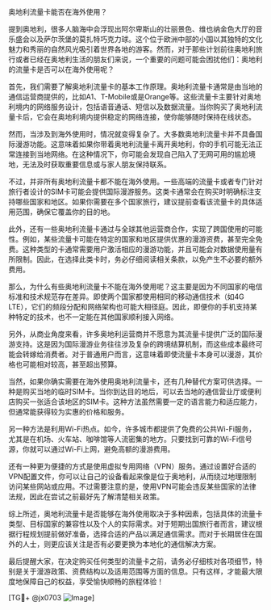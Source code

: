 奥地利流量卡能否在海外使用？

提到奥地利，很多人脑海中会浮现出阿尔卑斯山的壮丽景色、维也纳金色大厅的音乐盛会以及萨尔茨堡的莫扎特巧克力球。这个位于欧洲中部的小国以其独特的文化魅力和秀丽的自然风光吸引着世界各地的游客。然而，对于那些计划前往奥地利旅行或者已经在奥地利生活的朋友们来说，一个重要的问题可能会困扰他们：奥地利的流量卡是否可以在海外使用呢？

首先，我们需要了解奥地利流量卡的基本工作原理。奥地利流量卡通常是由当地的通信运营商提供的，比如A1、T-Mobile或是Orange等。这些流量卡主要针对奥地利境内的网络服务设计，包括语音通话、短信以及数据流量。当你购买了奥地利流量卡后，它会在奥地利境内提供稳定的网络连接，使你能够随时保持在线状态。

然而，当涉及到海外使用时，情况就变得复杂了。大多数奥地利流量卡并不具备国际漫游功能。这意味着如果你带着奥地利流量卡离开奥地利，你的手机可能无法正常连接到当地网络。在这种情况下，你可能会发现自己陷入了无网可用的尴尬境地，无法及时获取重要信息或与家人朋友保持联系。

不过，并非所有奥地利流量卡都不能在海外使用。一些高端的流量卡或者专门针对旅行者设计的SIM卡可能会提供国际漫游服务。这类卡通常会在购买时明确标注支持哪些国家和地区。如果你需要在多个国家旅行，建议提前查看该流量卡的具体适用范围，确保它覆盖你的目的地。

此外，还有一些奥地利流量卡通过与全球其他运营商合作，实现了跨国使用的可能性。例如，某些流量卡可能在特定的国家和地区提供优惠的漫游资费，甚至完全免费。这种类型的卡通常需要用户激活相应的漫游功能，并且可能会对数据使用量有所限制。因此，在选择此类卡时，务必仔细阅读相关条款，以免产生不必要的额外费用。

那么，为什么有些奥地利流量卡不能在海外使用呢？这主要是因为不同国家的电信标准和技术规范存在差异。即使两个国家都使用相同的移动通信技术（如4G LTE），它们的频段分配和网络架构也可能大相径庭。因此，即便你的手机支持某种特定的技术，也不一定能在其他国家顺利接入网络。

另外，从商业角度来看，许多奥地利运营商并不愿意为其流量卡提供广泛的国际漫游支持。这是因为国际漫游业务往往涉及复杂的跨境结算机制，而这些成本最终可能会转嫁给消费者。对于普通用户而言，这意味着即使流量卡本身可以漫游，其价格也可能相对较高，甚至超出预算。

当然，如果你确实需要在海外使用奥地利流量卡，还有几种替代方案可供选择。一种是购买当地的临时SIM卡。当你到达目的地后，可以去当地的通信营业厅或便利店购买一张适合该地区的SIM卡。这种方法虽然需要一定的语言能力和适应能力，但通常能获得较为实惠的价格和服务。

另一种方法是利用Wi-Fi热点。如今，许多城市都提供了免费的公共Wi-Fi服务，尤其是在机场、火车站、咖啡馆等人流密集的地方。只要找到可靠的Wi-Fi信号源，你就可以通过Wi-Fi上网，避免高额的漫游费用。

还有一种更为便捷的方式是使用虚拟专用网络（VPN）服务。通过设置好合适的VPN配置文件，你可以让自己的设备看起来像是位于奥地利，从而绕过地理限制访问某些网站或应用。不过需要注意的是，使用VPN可能会违反某些国家的法律法规，因此在尝试之前最好先了解清楚相关政策。

综上所述，奥地利流量卡是否能够在海外使用取决于多种因素，包括具体的流量卡类型、目标国家的兼容性以及个人的实际需求。对于短期出国旅行者而言，建议根据行程规划提前做好准备，选择合适的产品以满足通信需求。而对于长期居住在国外的人士，则更应该关注是否有必要更换为本地化的通信解决方案。

最后提醒大家，在决定购买任何类型的流量卡之前，请务必仔细核对各项细节，特别是关于漫游政策、资费结构以及适用范围等方面的信息。只有这样，才能最大限度地保障自己的权益，享受愉快顺畅的旅程体验！

[TG💪+ @jx0703 ![Image](https://github.com/user-attachments/assets/dbca1d08-cadb-493c-b0ec-ad6f7a83f270)]